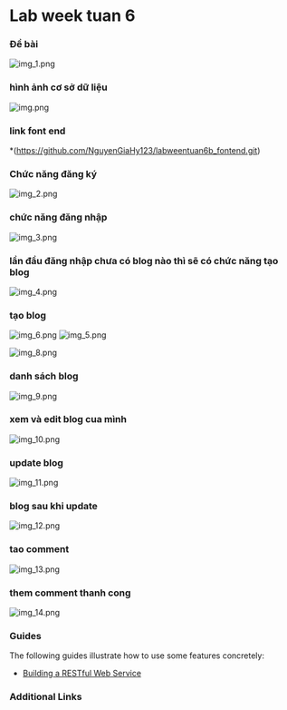# Lab week tuan 6
### Đề bài 
![img_1.png](img_1.png)
### hình ảnh cơ sở dữ liệu 

![img.png](img.png)
### link font end
*(https://github.com/NguyenGiaHy123/labweentuan6b_fontend.git)
### Chức năng đăng ký 
![img_2.png](img_2.png)

### chức năng đăng nhập 
![img_3.png](img_3.png)

### lần đầu đăng nhập chưa có blog nào thì sẽ có chức năng tạo blog 
![img_4.png](img_4.png)

### tạo blog
![img_6.png](img_6.png)
![img_5.png](img_5.png)

![img_8.png](img_8.png)

### danh sách blog
![img_9.png](img_9.png)

### xem và  edit blog cua mình
![img_10.png](img_10.png)

### update blog 
![img_11.png](img_11.png)

### blog sau khi update 

![img_12.png](img_12.png)

### tao comment 
![img_13.png](img_13.png)

### them comment thanh cong
![img_14.png](img_14.png)
### Guides

The following guides illustrate how to use some features concretely:

* [Building a RESTful Web Service](https://spring.io/guides/gs/rest-service/)

### Additional Links


